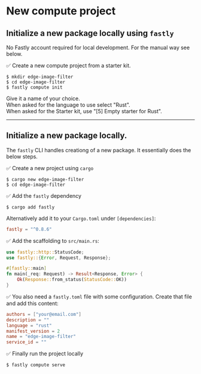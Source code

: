 # New compute project

## Initialize a new package locally using `fastly`

No Fastly account required for local development.
For the manual way see below.

✅ Create a new compute project from a starter kit.


```console
$ mkdir edge-image-filter
$ cd edge-image-filter
$ fastly compute init
```

Give it a name of your choice.  
When asked for the language to use select "Rust".  
When asked for the Starter kit, use "[5] Empty starter for Rust".

---

## Initialize a new package locally.

The `fastly` CLI handles creationg of a new package.
It essentially does the below steps.


✅ Create a new project using `cargo`

```console
$ cargo new edge-image-filter
$ cd edge-image-filter
```

✅ Add the `fastly` dependency

```console
$ cargo add fastly
```

Alternatively add it to your `Cargo.toml` under `[dependencies]`:

```toml
fastly = "^0.8.6"
```

✅ Add the scaffolding to `src/main.rs`:

```rust
use fastly::http::StatusCode;
use fastly::{Error, Request, Response};

#[fastly::main]
fn main(_req: Request) -> Result<Response, Error> {
    Ok(Response::from_status(StatusCode::OK))
}
```

✅ You also need a `fastly.toml` file with some configuration. Create that file and add this content:


```toml
authors = ["your@email.com"]
description = ""
language = "rust"
manifest_version = 2
name = "edge-image-filter"
service_id = ""
```

✅ Finally run the project locally

```console
$ fastly compute serve
```
